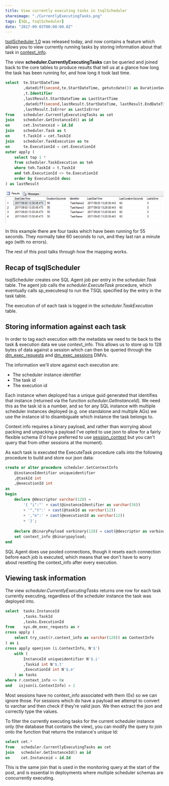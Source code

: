 ```yaml
---
title: View currently executing tasks in tsqlScheduler
shareimage: "./CurrentlyExecutingTasks.png"
tags: [SQL, tsqlScheduler]
date: "2017-09-03T00:00:00.0Z"
---
```


[tsqlScheduler 1.0](https://github.com/taddison/tsqlScheduler/releases/tag/1.0) was released today, and now contains a feature which allows you to view currently running tasks by storing information about that task in [context_info](https://docs.microsoft.com/en-us/sql/t-sql/functions/context-info-transact-sql).

The view **scheduler.CurrentlyExecutingTasks** can be queried and joined back to the core tables to produce results that tell us at a glance how long the task has been running for, and how long it took last time.

```sql
select	te.StartDateTime
		,datediff(second,te.StartDateTime, getutcdate()) as DurationSeconds
		,t.Identifier
		,lastResult.StartDateTime as LastStartTime
		,datediff(second,lastResult.StartDateTime, lastResult.EndDateTime) as LastDurationSeconds
		,lastResult.IsError as LastIsError
from	scheduler.CurrentlyExecutingTasks as cet
join    scheduler.GetInstanceId() as id
on      cet.Instanceid = id.Id
join	scheduler.Task as t
on		t.TaskId = cet.TaskId
join	scheduler.TaskExecution as te
on		te.ExecutionId = cet.ExecutionId
outer apply (
	select top 1 *
	from scheduler.TaskExecution as teh
	where teh.TaskId = t.TaskId
	and teh.ExecutionId <> te.ExecutionId
	order by ExecutionId desc
) as lastResult
```

![Currently executing tasks](./CurrentlyExecutingTasks.png)

In this example there are four tasks which have been running for 55 seconds. They normally take 60 seconds to run, and they last ran a minute ago (with no errors).

The rest of this post talks through how the mapping works.

<!--more-->

## Recap of tsqlScheduler

tsqlScheduler creates one SQL Agent job per entry in the _scheduler.Task_ table. The agent job calls the _scheduler.ExecuteTask_ procedure, which eventually calls sp_executesql to run the TSQL specified by the entry in the task table.

The execution of of each task is logged in the _scheduler.TaskExecution_ table.

## Storing information against each task

In order to tag each execution with the metadata we need to tie back to the task & execution data we use context_info. This allows us to store up to 128 bytes of data against a session which can then be queried through the [dm_exec_requests](https://docs.microsoft.com/en-us/sql/relational-databases/system-dynamic-management-views/sys-dm-exec-requests-transact-sql) and [dm_exec_sessions](https://docs.microsoft.com/en-us/sql/relational-databases/system-dynamic-management-views/sys-dm-exec-sessions-transact-sql) DMVs.

The information we'll store against each execution are:

- The scheduler instance identifier
- The task id
- The execution id

Each instance when deployed has a unique guid generated that identifies that instance (returned via the function _scheduler.GetInstanceId_). We need this as the task id is a number, and so for any SQL instance with multiple scheduler instances deployed (e.g. one standalone and multiple AGs) we use the instance id to disambiguate which instance the task belongs to.

Context info requires a binary payload, and rather than worrying about packing and unpacking a payload I've opted to use json to allow for a fairly flexible schema (I'd have preferred to use [session_context](https://docs.microsoft.com/en-us/sql/t-sql/functions/session-context-transact-sql) but you can't query that from other sessions at the moment).

As each task is executed the ExecuteTask procedure calls into the following procedure to build and store our json data:

```sql
create or alter procedure scheduler.SetContextInfo
    @instanceIdentifier uniqueidentifier
    ,@taskId int
    ,@executionId int
as
begin
    declare @descriptor varchar(128) =
	    '{ "i":"' + cast(@instanceIdentifier as varchar(36))
	    + '","t":' + cast(@taskId as varchar(12))
	    + ',"e":' + cast(@executionId as varchar(12))
	    + '}';

    declare @binaryPayload varbinary(128) = cast(@descriptor as varbinary(128));
    set context_info @binarypayload;
end
```

SQL Agent does use pooled connections, though it resets each connection before each job is executed, which means that we don't have to worry about resetting the context_info after every execution.

## Viewing task information

The view _scheduler.CurrentlyExecutingTasks_ returns one row for each task currently executing, regardless of the scheduler instance the task was deployed into.

```sql
select  tasks.InstanceId
        ,tasks.TaskId
        ,tasks.ExecutionId
from    sys.dm_exec_requests as r
cross apply (
    select try_cast(r.context_info as varchar(128)) as ContextInfo
) as i
cross apply openjson (i.ContextInfo, N'$')
	with (
		InstanceId uniqueidentifier	N'$.i'
		,Taskid int	N'$.t'
		,ExecutionId int N'$.e'
	) as tasks
where r.context_info <> 0x
and   isjson(i.ContextInfo) = 1
```

Most sessions have no context_info associated with them (0x) so we can ignore those. For sessions which do have a payload we attempt to convert to varchar and then check if they're valid json. We then extract the json and correctly type the values.

To filter the currently executing tasks for the current scheduler instance only (the database that contains the view), you can modify the query to join onto the function that returns the instance's unique Id:

```sql
select cet.*
from   scheduler.CurrentlyExecutingTasks as cet
join   scheduler.GetInstanceId() as id
on     cet.Instanceid = id.Id
```

This is the same join that is used in the monitoring query at the start of the post, and is essential in deployments where multiple scheduler schemas are concurrently executing.
